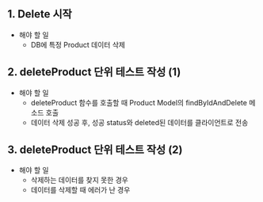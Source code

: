 ## 1. Delete 시작
* 해야 할 일
  * DB에 특정 Product 데이터 삭제

## 2. deleteProduct 단위 테스트 작성 (1)
* 해야 할 일
  * deleteProduct 함수를 호출할 때 Product Model의 findByIdAndDelete 메소드 호출
  * 데이터 삭제 성공 후, 성공 status와 deleted된 데이터를 클라이언트로 전송

## 3. deleteProduct 단위 테스트 작성 (2)
* 해야 할 일
  * 삭제하는 데이터를 찾지 못한 경우
  * 데이터를 삭제할 때 에러가 난 경우
